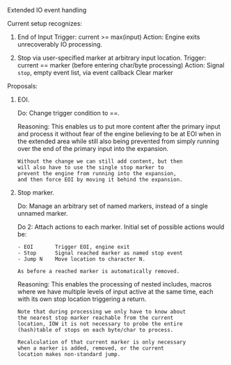 Extended IO event handling

Current setup recognizes:

1.	End of Input
	Trigger: current >= max(input)
	Action:	 Engine exits unrecoverably IO processing.

1.	Stop via user-specified marker at arbitrary input location.
	Trigger: current == marker (before entering char/byte processing)
	Action:	 Signal `stop`, empty event list, via event callback
		 Clear marker

Proposals:

1.	EOI.

	Do:	Change trigger condition to ==.

	Reasoning:
		This enables us to put more content after the primary
		input and process it without fear of the engine
		believing to be at EOI when in the extended area while
		still also being prevented from simply running over
		the end of the primary input into the expansion.

		Without the change we can still add content, but then
		will also have to use the single stop marker to
		prevent the engine from running into the expansion,
		and then force EOI by moving it behind the expansion.

1.	Stop marker.

	Do:	Manage an arbitrary set of named markers, instead of a
		single unnamed marker.

	Do 2:	Attach actions to each marker. Initial set of possible
	   	actions would be:

		- EOI		Trigger EOI, engine exit
		- Stop		Signal reached marker as named stop event
		- Jump N	Move location to character N.

		As before a reached marker is automatically removed.

	Reasoning:
		This enables the processing of nested includes, macros
		where we have multiple levels of input active at the
		same time, each with its own stop location triggering
		a return.

		Note that during processing we only have to know about
		the nearest stop marker reachable from the current
		location, IOW it is not necessary to probe the entire
		(hash)table of stops on each byte/char to process.

		Recalculation of that current marker is only necessary
		when a marker is added, removed, or the current
		location makes non-standard jump.
